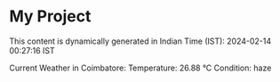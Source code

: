 # My Project

This content is dynamically generated in Indian Time (IST): 2024-02-14 00:27:16 IST


Current Weather in Coimbatore:
Temperature: 26.88 °C
Condition: haze

